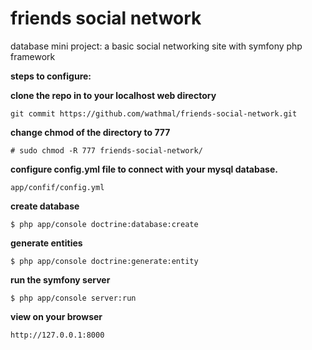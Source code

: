 
# friends social network
database mini project: a basic social networking site with symfony php framework

**steps to configure:**

**clone the repo in to your localhost web directory**
```
git commit https://github.com/wathmal/friends-social-network.git
```
**change chmod of the directory to 777**
```
# sudo chmod -R 777 friends-social-network/
```
**configure config.yml file to connect with your mysql database.**
```
app/confif/config.yml
```

**create database**
```
$ php app/console doctrine:database:create
```

**generate entities**
```
$ php app/console doctrine:generate:entity
```

**run the symfony server**
```
$ php app/console server:run
```

**view on your browser**
```
http://127.0.0.1:8000
```
